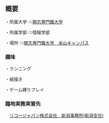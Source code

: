 ## 概要
・所属大学
⇨[開志専門職大学](https://kaishi-pu.ac.jp)

・所属学部
⇨情報学部

・場所
⇨[開志専門職大学　米山キャンパス](https://shingakunet.com/gakko/SC006695/map/21658/)

### 趣味
・ランニング

・絵描き

・ゲーム縛りプレイ

### 臨地実務実習先
　[リコージャパン株式会社　新潟事務所(新潟支社)](https://www.ricoh.co.jp/sales/about/map/kanto/15001_niigata)



